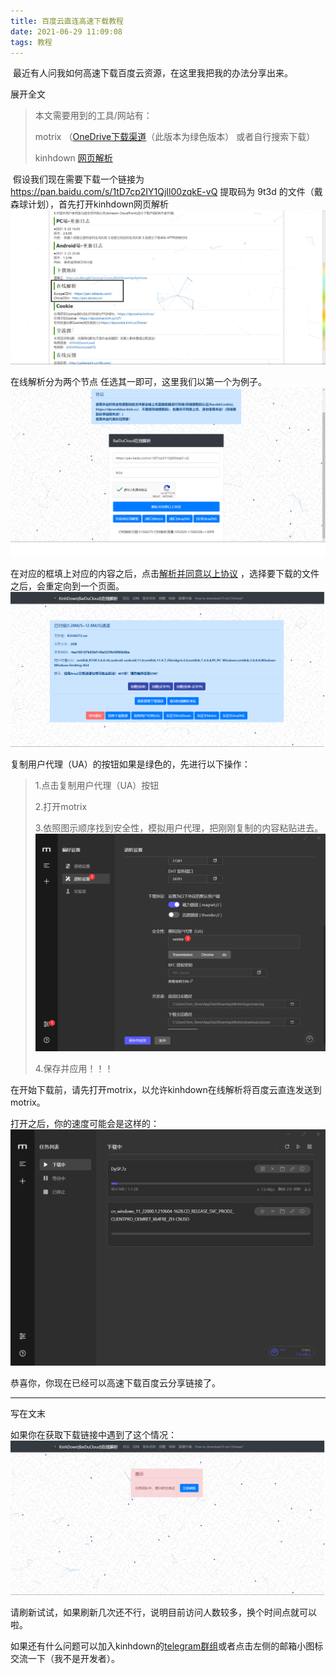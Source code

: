 ```yaml
---
title: 百度云直连高速下载教程
date: 2021-06-29 11:09:08
tags: 教程
---
```


​	最近有人问我如何高速下载百度云资源，在这里我把我的办法分享出来。

展开全文

> 本文需要用到的工具/网站有：
>
> motrix （[OneDrive下载渠道](https://youngqfbr-my.sharepoint.com/:u:/g/personal/802_officei_xyz/EXXXxllRKzdJsAt5r9NWy-oB68FmBAlpLrS04YQb5KhysA?e=LmtEWO)（此版本为绿色版本） 或者自行搜索下载）
>
> kinhdown [网页解析]((https://kinhdown.kinh.cc/)) 

​	假设我们现在需要下载一个链接为 https://pan.baidu.com/s/1tD7cp2IY1QjIl00zqkE-vQ 提取码为 9t3d 的文件（戴森球计划），首先打开kinhdown网页解析![kinhdown网页解析1](../photos/image-20210630214337885.png)

在线解析分为两个节点 任选其一即可，这里我们以第一个为例子。![解析填写](../photos/image-20210630215038404.png)

在对应的框填上对应的内容之后，点击<u>解析并同意以上协议</u> ，选择要下载的文件之后，会重定向到一个页面。![下载界面](../photos/image-20210630220850090.png)

复制用户代理（UA）的按钮如果是绿色的，先进行以下操作：

> 1.点击复制用户代理（UA）按钮
>
> 2.打开motrix
>
> 3.依照图示顺序找到安全性，模拟用户代理，把刚刚复制的内容粘贴进去。![设置用户代理（UA）](../photos/image-20210630222718094.png)
>
> 4.保存并应用！！！

在开始下载前，请先打开motrix，以允许kinhdown在线解析将百度云直连发送到motrix。

打开之后，你的速度可能会是这样的：![下载速度截图](../photos/image-20210630224120123.png)

恭喜你，你现在已经可以高速下载百度云分享链接了。

------

写在文末

如果你在获取下载链接中遇到了这个情况：![image-20210630224019103](../photos/image-20210630224019103.png)

请刷新试试，如果刷新几次还不行，说明目前访问人数较多，换个时间点就可以啦。

如果还有什么问题可以加入kinhdown的[telegram群组](https://t.me/KinhDownLoa)或者点击左侧的邮箱小图标交流一下（我不是开发者）。
